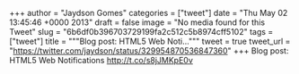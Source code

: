 
+++
author = "Jaydson Gomes"
categories = ["tweet"]
date = "Thu May 02 13:45:46 +0000 2013"
draft = false
image = "No media found for this Tweet"
slug = "6b6df0b396703729199fa2c512c5b8974cff5102"
tags = ["tweet"]
title = """Blog post: HTML5 Web Noti..."""
tweet = true
tweet_url = "https://twitter.com/jaydson/status/329954870536847360"
+++
Blog post: HTML5 Web Notifications http://t.co/s8jJMKpE0v
